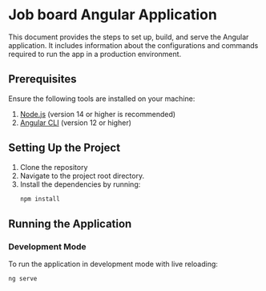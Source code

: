 # Job board Angular Application

This document provides the steps to set up, build, and serve the Angular application. It includes information about the configurations and commands required to run the app in a production environment.

## Prerequisites

Ensure the following tools are installed on your machine:

1. [Node.js](https://nodejs.org/) (version 14 or higher is recommended)
2. [Angular CLI](https://angular.io/cli) (version 12 or higher)

## Setting Up the Project

1. Clone the repository 
2. Navigate to the project root directory.
3. Install the dependencies by running:
   ```bash
   npm install


## Running the Application

### Development Mode

To run the application in development mode with live reloading:

   ```bash
   ng serve
